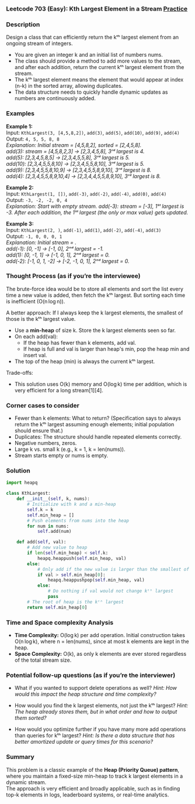 ### Leetcode 703 (Easy): Kth Largest Element in a Stream [Practice](https://leetcode.com/problems/kth-largest-element-in-a-stream)

### Description  
Design a class that can efficiently return the kᵗʰ largest element from an ongoing stream of integers.  
- You are given an integer k and an initial list of numbers nums.  
- The class should provide a method to add more values to the stream, and after each addition, return the current kᵗʰ largest element from the stream.
- The kᵗʰ largest element means the element that would appear at index (n-k) in the sorted array, allowing duplicates.  
- The data structure needs to quickly handle dynamic updates as numbers are continuously added.

### Examples  

**Example 1:**  
Input: `KthLargest(3, [4,5,8,2])`, `add(3)`, `add(5)`, `add(10)`, `add(9)`, `add(4)`  
Output: `4, 5, 5, 8, 8`  
*Explanation: Initial stream = [4,5,8,2], sorted = [2,4,5,8].  
add(3): stream = [4,5,8,2,3] → [2,3,4,5,8], 3ʳᵈ largest is 4.  
add(5): [2,3,4,5,8,5] → [2,3,4,5,5,8], 3ʳᵈ largest is 5.  
add(10): [2,3,4,5,5,8,10] → [2,3,4,5,5,8,10], 3ʳᵈ largest is 5.  
add(9): [2,3,4,5,5,8,10,9] → [2,3,4,5,5,8,9,10], 3ʳᵈ largest is 8.  
add(4): [2,3,4,5,5,8,9,10,4] → [2,3,4,4,5,5,8,9,10], 3ʳᵈ largest is 8.*

**Example 2:**  
Input: `KthLargest(1, [])`, `add(-3)`, `add(-2)`, `add(-4)`, `add(0)`, `add(4)`  
Output: `-3, -2, -2, 0, 4`  
*Explanation: Start with empty stream. add(-3): stream = [-3], 1ˢᵗ largest is -3. After each addition, the 1ˢᵗ largest (the only or max value) gets updated.*

**Example 3:**  
Input: `KthLargest(2, )`, `add(-1)`, `add(1)`, `add(-2)`, `add(-4)`, `add(3)`  
Output: `-1, 0, 0, 0, 1`  
*Explanation: Initial stream = .  
add(-1): [0, -1] → [-1, 0], 2ⁿᵈ largest = -1.  
add(1): [0, -1, 1] → [-1, 0, 1], 2ⁿᵈ largest = 0.  
add(-2): [-1, 0, 1, -2] → [-2, -1, 0, 1], 2ⁿᵈ largest = 0.*

### Thought Process (as if you’re the interviewee)  
The brute-force idea would be to store all elements and sort the list every time a new value is added, then fetch the kᵗʰ largest. But sorting each time is inefficient (O(n log n)).

A better approach: If I always keep the k largest elements, the smallest of those is the kᵗʰ largest value.  
- Use a **min-heap** of size k. Store the k largest elements seen so far.
- On each add(val): 
  - If the heap has fewer than k elements, add val.
  - If heap is full and val is larger than heap's min, pop the heap min and insert val.
- The top of the heap (min) is always the current kᵗʰ largest.

Trade-offs:  
- This solution uses O(k) memory and O(log k) time per addition, which is very efficient for a long stream[1][4].

### Corner cases to consider  
- Fewer than k elements: What to return? (Specification says to always return the kᵗʰ largest assuming enough elements; initial population should ensure that.)
- Duplicates: The structure should handle repeated elements correctly.
- Negative numbers, zeros.
- Large k vs. small k (e.g., k = 1, k = len(nums)).
- Stream starts empty or nums is empty.

### Solution

```python
import heapq

class KthLargest:
    def __init__(self, k, nums):
        # Initialize with k and a min-heap
        self.k = k
        self.min_heap = []
        # Push elements from nums into the heap
        for num in nums:
            self.add(num)

    def add(self, val):
        # Add new value to heap
        if len(self.min_heap) < self.k:
            heapq.heappush(self.min_heap, val)
        else:
            # Only add if the new value is larger than the smallest of k elements
            if val > self.min_heap[0]:
                heapq.heappushpop(self.min_heap, val)
            else:
                # Do nothing if val would not change kᵗʰ largest
                pass
        # The root of heap is the kᵗʰ largest
        return self.min_heap[0]
```

### Time and Space complexity Analysis  

- **Time Complexity:** O(log k) per add operation. Initial construction takes O(n log k), where n = len(nums), since at most k elements are kept in the heap.
- **Space Complexity:** O(k), as only k elements are ever stored regardless of the total stream size.

### Potential follow-up questions (as if you’re the interviewer)  

- What if you wanted to support delete operations as well?
  *Hint: How would this impact the heap structure and time complexity?*

- How would you find the k largest elements, not just the kᵗʰ largest?
  *Hint: The heap already stores them, but in what order and how to output them sorted?*

- How would you optimize further if you have many more add operations than queries for kᵗʰ largest?
  *Hint: Is there a data structure that has better amortized update or query times for this scenario?*

### Summary
This problem is a classic example of the **Heap (Priority Queue) pattern**, where you maintain a fixed-size min-heap to track k largest elements in a dynamic stream.  
The approach is very efficient and broadly applicable, such as in finding top-k elements in logs, leaderboard systems, or real-time analytics.
